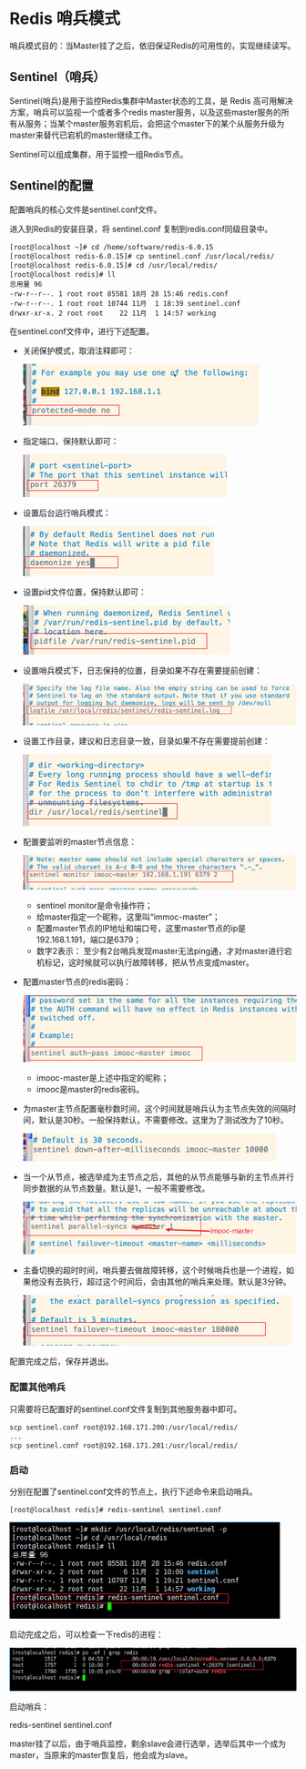 # Redis 哨兵模式

哨兵模式目的：当Master挂了之后，依旧保证Redis的可用性的，实现继续读写。



## Sentinel（哨兵）

Sentinel(哨兵)是用于监控Redis集群中Master状态的工具，是 Redis 高可用解决方案，哨兵可以监视一个或者多个redis master服务，以及这些master服务的所有从服务；当某个master服务宕机后，会把这个master下的某个从服务升级为master来替代已宕机的master继续工作。

Sentinel可以组成集群，用于监控一组Redis节点。



## Sentinel的配置

配置哨兵的核心文件是sentinel.conf文件。

进入到Redis的安装目录，将 sentinel.conf 复制到redis.conf同级目录中。

```shell
[root@localhost ~]# cd /home/software/redis-6.0.15
[root@localhost redis-6.0.15]# cp sentinel.conf /usr/local/redis/
[root@localhost redis-6.0.15]# cd /usr/local/redis/
[root@localhost redis]# ll
总用量 96
-rw-r--r--. 1 root root 85581 10月 28 15:46 redis.conf
-rw-r--r--. 1 root root 10744 11月  1 18:39 sentinel.conf
drwxr-xr-x. 2 root root    22 11月  1 14:57 working
```

在sentinel.conf文件中，进行下述配置。

- 关闭保护模式，取消注释即可：

  ![image-20211101184238055](assets/image-20211101184238055.png)

- 指定端口，保持默认即可：

  ![image-20211101184448291](assets/image-20211101184448291.png)

- 设置后台运行哨兵模式：

  ![image-20211101184603224](assets/image-20211101184603224.png)

- 设置pid文件位置，保持默认即可：

  ![image-20211101184644030](assets/image-20211101184644030.png)

- 设置哨兵模式下，日志保持的位置，目录如果不存在需要提前创建：

  ![image-20211101184751346](assets/image-20211101184751346.png)

- 设置工作目录，建议和日志目录一致，目录如果不存在需要提前创建：

  ![image-20211101185024701](assets/image-20211101185024701.png)

- 配置要监听的master节点信息：

  ![image-20211101185718445](assets/image-20211101185718445.png)

  - sentinel monitor是命令操作符；
  - 给master指定一个昵称，这里叫“immoc-master”；
  - 配置master节点的IP地址和端口号，这里master节点的ip是192.168.1.191，端口是6379；
  - 数字2表示： 至少有2台哨兵发现master无法ping通，才对master进行宕机标记，这时候就可以执行故障转移，把从节点变成master。

- 配置master节点的redis密码：

  ![image-20211101190118261](assets/image-20211101190118261.png)

  - imooc-master是上述中指定的昵称；
  - imooc是master的redis密码。

- 为master主节点配置毫秒数时间，这个时间就是哨兵认为主节点失效的间隔时间，默认是30秒。一般保持默认，不需要修改。这里为了测试改为了10秒。

  ![image-20211101190459096](assets/image-20211101190459096.png)

- 当一个从节点，被选举成为主节点之后，其他的从节点能够与新的主节点并行同步数据的从节点数量。默认是1，一般不需要修改。

  ![image-20211101191052244](assets/image-20211101191052244.png)

- 主备切换的超时时间，哨兵要去做故障转移，这个时候哨兵也是一个进程，如果他没有去执行，超过这个时间后，会由其他的哨兵来处理。默认是3分钟。

  ![image-20211101191214835](assets/image-20211101191214835.png)

配置完成之后，保存并退出。

### 配置其他哨兵

只需要将已配置好的sentinel.conf文件复制到其他服务器中即可。

```shell
scp sentinel.conf root@192.168.171.200:/usr/local/redis/
...
scp sentinel.conf root@192.168.171.201:/usr/local/redis/
```

### 启动

分别在配置了sentinel.conf文件的节点上，执行下述命令来启动哨兵。

```shell
[root@localhost redis]# redis-sentinel sentinel.conf 
```

![image-20211102100151870](assets/image-20211102100151870.png)

启动完成之后，可以检查一下redis的进程：

![image-20211102100551355](assets/image-20211102100551355.png)





启动哨兵：

redis-sentinel sentinel.conf





master挂了以后，由于哨兵监控，剩余slave会进行选举，选举后其中一个成为master，当原来的master恢复后，他会成为slave。

